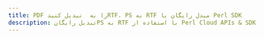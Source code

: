 ---title: PDF را به  تبدیل کنیدRTF، PS به RTF مبدل رایگان یا Perl SDKdescription: تبدیل رایگانPS به RTF با استفاده از Perl Cloud APIs & SDK همچنین اسناد PDF را در Cloud ایجاد، ویرایش و رندر کنید.---